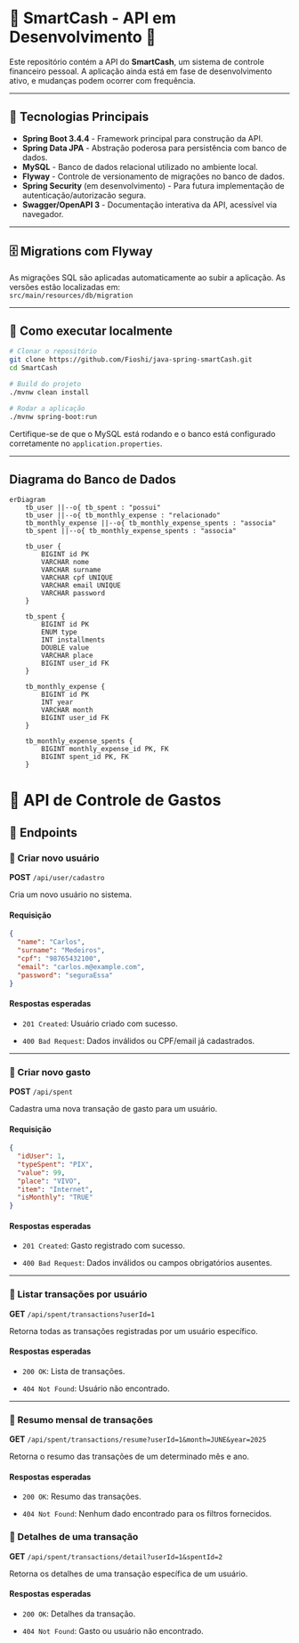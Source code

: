# 🚧 SmartCash - API em Desenvolvimento 🚧

Este repositório contém a API do **SmartCash**, um sistema de controle financeiro pessoal. A aplicação ainda está em fase de desenvolvimento ativo, e mudanças podem ocorrer com frequência.

---

## 🧰 Tecnologias Principais

- **Spring Boot 3.4.4** - Framework principal para construção da API.
- **Spring Data JPA** - Abstração poderosa para persistência com banco de dados.
- **MySQL** - Banco de dados relacional utilizado no ambiente local.
- **Flyway** - Controle de versionamento de migrações no banco de dados.
- **Spring Security** (em desenvolvimento) - Para futura implementação de autenticação/autorizacão segura.
- **Swagger/OpenAPI 3** - Documentação interativa da API, acessível via navegador.

---

## 🗄️ Migrations com Flyway

As migrações SQL são aplicadas automaticamente ao subir a aplicação. As versões estão localizadas em:  
`src/main/resources/db/migration`

---

## 🚀 Como executar localmente

```bash
# Clonar o repositório
git clone https://github.com/Fioshi/java-spring-smartCash.git
cd SmartCash

# Build do projeto
./mvnw clean install

# Rodar a aplicação
./mvnw spring-boot:run
```

Certifique-se de que o MySQL está rodando e o banco está configurado corretamente no `application.properties`.

---

## Diagrama do Banco de Dados

```mermaid
erDiagram
    tb_user ||--o{ tb_spent : "possui"
    tb_user ||--o{ tb_monthly_expense : "relacionado"
    tb_monthly_expense ||--o{ tb_monthly_expense_spents : "associa"
    tb_spent ||--o{ tb_monthly_expense_spents : "associa"

    tb_user {
        BIGINT id PK
        VARCHAR nome
        VARCHAR surname
        VARCHAR cpf UNIQUE
        VARCHAR email UNIQUE
        VARCHAR password
    }

    tb_spent {
        BIGINT id PK
        ENUM type
        INT installments
        DOUBLE value
        VARCHAR place
        BIGINT user_id FK
    }

    tb_monthly_expense {
        BIGINT id PK
        INT year
        VARCHAR month
        BIGINT user_id FK
    }

    tb_monthly_expense_spents {
        BIGINT monthly_expense_id PK, FK
        BIGINT spent_id PK, FK
    }
```
# 📘 API de Controle de Gastos

## 🔗 Endpoints

### 📅 Criar novo usuário

**POST** `/api/user/cadastro`

Cria um novo usuário no sistema.

#### Requisição

```json
{
  "name": "Carlos",
  "surname": "Medeiros",
  "cpf": "98765432100",
  "email": "carlos.m@example.com",
  "password": "seguraEssa"
}

```

#### Respostas esperadas

-   `201 Created`: Usuário criado com sucesso.

-   `400 Bad Request`: Dados inválidos ou CPF/email já cadastrados.


----------

### 📅 Criar novo gasto

**POST** `/api/spent`

Cadastra uma nova transação de gasto para um usuário.

#### Requisição

```json
{
  "idUser": 1,
  "typeSpent": "PIX",
  "value": 99,
  "place": "VIVO",
  "item": "Internet",
  "isMonthly": "TRUE"
}

```

#### Respostas esperadas

-   `201 Created`: Gasto registrado com sucesso.

-   `400 Bad Request`: Dados inválidos ou campos obrigatórios ausentes.


----------

### 📄 Listar transações por usuário

**GET** `/api/spent/transactions?userId=1`

Retorna todas as transações registradas por um usuário específico.

#### Respostas esperadas

-   `200 OK`: Lista de transações.

-   `404 Not Found`: Usuário não encontrado.


----------

### 📄 Resumo mensal de transações

**GET** `/api/spent/transactions/resume?userId=1&month=JUNE&year=2025`

Retorna o resumo das transações de um determinado mês e ano.

#### Respostas esperadas

-   `200 OK`: Resumo das transações.

-   `404 Not Found`: Nenhum dado encontrado para os filtros fornecidos.

### 📄 Detalhes de uma transação

**GET** `/api/spent/transactions/detail?userId=1&spentId=2`

Retorna os detalhes de uma transação específica de um usuário.

#### Respostas esperadas

-   `200 OK`: Detalhes da transação.

-   `404 Not Found`: Gasto ou usuário não encontrado.